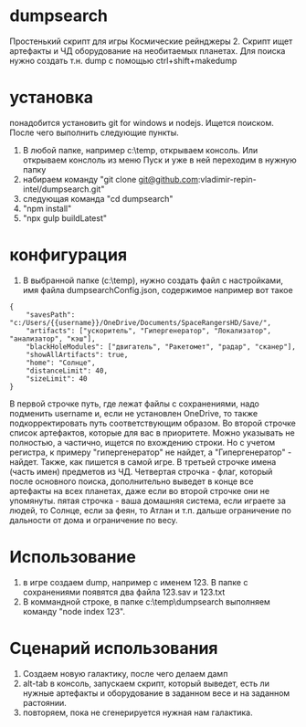 # dumpsearch
Простенький скрипт для игры Космические рейнджеры 2.
Скрипт ищет артефакты и ЧД оборудование на необитаемых планетах.
Для поиска нужно создать т.н. dump с помощью ctrl+shift+makedump

# установка
понадобится установить git for windows и nodejs. Ищется поиском.
После чего выполнить следующие пункты.
1. В любой папке, например c:\temp, открываем консоль. Или открываем конслоль из меню Пуск и уже в ней переходим в нужную папку
2. набираем команду "git clone git@github.com:vladimir-repin-intel/dumpsearch.git"
3. следующая команда "cd dumpsearch"
4. "npm install"
5. "npx gulp buildLatest"

# конфигурация
1. В выбранной папке (с:\temp), нужно создать файл с настройками, имя файла dumpsearchConfig.json, содержимое например вот такое
```
{
	"savesPath": "c:/Users/{{username}}/OneDrive/Documents/SpaceRangersHD/Save/",
	"artifacts": ["ускоритель", "Гипергенератор", "Локализатор", "анализатор", "кэш"],
	"blackHoleModules": ["двигатель", "Ракетомет", "радар", "сканер"],
	"showAllArtifacts": true,
	"home": "Солнце",
	"distanceLimit": 40,
	"sizeLimit": 40
}
```
В первой строчке путь, где лежат файлы с сохранениями, надо подменить username и, если не установлен OneDrive, то также подкорректировать путь
 соответствующим образом.
Во второй строчке список артефактов, которые для вас в приоритете. Можно указывать не полностью, а частично, ищется по вхождению строки.
Но с учетом регистра, к примеру "гипергенератор" не найдет, а "Гипергенератор" - найдет. Также, как пишется в самой игре.
В третьей строчке имена (часть имен) предметов из ЧД.
Четвертая строчка - флаг, который после основного поиска, дополнительно выведет в конце все артефакты на всех планетах, 
даже если во второй строчке они не упомянуты.
пятая строчка - ваша домашняя система, если играете за людей, то Солнце, если за феян, то Атлан и т.п.
дальше ограничение по дальности от дома и ограничение по весу.

# Использование
1. в игре создаем dump, например с именем 123. В папке с сохранениями появятся два файла 123.sav и 123.txt
2. В коммандной строке, в папке c:\temp\dumpsearch выполняем команду "node index 123".

# Сценарий использования
1. Создаем новую галактику, после чего делаем дамп
2. alt-tab в консоль, запускаем скрипт, который выведет, есть ли нужные артефакты и оборудование в заданном весе и на заданном растоянии.
3. повторяем, пока не сгенерируется нужная нам галактика. 
